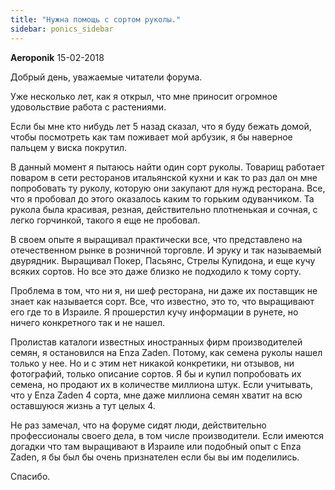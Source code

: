 ```yaml
---
title: "Нужна помощь с сортом руколы."
sidebar: ponics_sidebar
---
```


**Aeroponik** 15-02-2018

Добрый день, уважаемые читатели форума.

Уже несколько лет, как я открыл, что мне приносит огромное удовольствие работа с растениями.

Если бы мне кто нибудь лет 5 назад сказал, что я буду бежать домой, чтобы посмотреть как там поживает мой арбузик, я бы наверное пальцем у виска покрутил.

В данный момент я пытаюсь найти один сорт руколы. Товарищ работает поваром в сети ресторанов итальянской кухни и как то раз дал он мне попробовать ту руколу, которую они закупают для нужд ресторана. Все, что я пробовал до этого оказалось каким то горьким одуванчиком. Та рукола была красивая, резная, действительно плотненькая и сочная, с легко горчинкой, такого я еще не пробовал.

В своем опыте я выращивал практически все, что представлено на отечественном рынке в розничной торговле. И эруку и так называемый двурядник. Выращивал Покер, Пасьянс, Стрелы Купидона, и еще кучу всяких сортов. Но все это даже близко не подходило к тому сорту. 

Проблема в том, что ни я, ни шеф ресторана, ни даже их поставщик не знает как называется сорт. Все, что известно, это то, что выращивают его где то в Израиле. Я прошерстил кучу информации в рунете, но ничего конкретного так и не нашел.

Пролистав каталоги известных иностранных фирм производителей семян, я остановился на Enza Zaden. Потому, как семена руколы нашел только у нее. Но и с этим нет никакой конкретики, ни отзывов, ни фотографий, только описание сортов. Я бы и купил попробовать их семена, но продают их в количестве миллиона штук. Если учитывать, что у Enza Zaden 4 сорта, мне даже миллиона семян хватит на всю оставшуюся жизнь а тут целых 4. 

Не раз замечал, что на форуме сидят люди, действительно профессионалы своего дела, в том числе производители. Если имеются догадки что там выращивают в Израиле или подобный опыт с Enza Zaden, я бы был бы очень признателен если бы вы им поделились. 

Спасибо.


